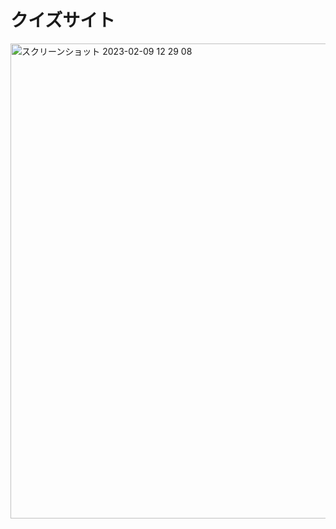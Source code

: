 # クイズサイト

<img width="760" alt="スクリーンショット 2023-02-09 12 29 08" src="https://user-images.githubusercontent.com/84611540/217711017-9d6e46c0-2cc5-44a4-8da9-d1bffd45cb5e.png">
